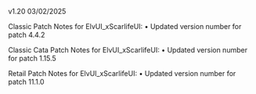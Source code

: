 v1.20 03/02/2025

Classic Patch Notes for ElvUI_xScarlifeUI:
• Updated version number for patch 4.4.2

Classic Cata Patch Notes for ElvUI_xScarlifeUI:
• Updated version number for patch 1.15.5

Retail Patch Notes for ElvUI_xScarlifeUI:
• Updated version number for patch 11.1.0